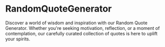 # RandomQuoteGenerator
Discover a world of wisdom and inspiration with our Random Quote Generator. Whether you're seeking motivation, reflection, or a moment of contemplation, our carefully curated collection of quotes is here to uplift your spirits.
